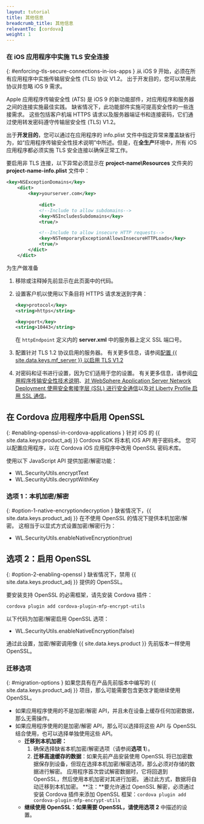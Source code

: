 ```yaml
---
layout: tutorial
title: 其他信息
breadcrumb_title: 其他信息
relevantTo: [cordova]
weight: 1
---
```

<!-- NLS_CHARSET=UTF-8 -->
### 在 iOS 应用程序中实施 TLS 安全连接
{: #enforcing-tls-secure-connections-in-ios-apps }
从 iOS 9 开始，必须在所有应用程序中实施传输层安全性 (TLS) 协议 V1.2。 出于开发目的，您可以禁用此协议并忽略 iOS 9 需求。

Apple 应用程序传输安全性 (ATS) 是 iOS 9 的新功能部件，对应用程序和服务器之间的连接实施最佳实践。 缺省情况下，此功能部件实施可提高安全性的一些连接需求。 这些包括客户机端 HTTPS 请求以及服务器端证书和连接密码，它们通过使用转发密码遵守传输层安全性 (TLS) V1.2。

出于**开发目的**，您可以通过在应用程序的 info.plist 文件中指定异常来覆盖缺省行为，如“应用程序传输安全性技术说明”中所述。但是，在**全生产**环境中，所有 iOS 应用程序都必须实施 TLS 安全连接以确保正常工作。

要启用非 TLS 连接，以下异常必须显示在 **project-name\Resources** 文件夹的 **project-name-info.plist** 文件中：

```xml
<key>NSExceptionDomains</key>
    <dict>
        <key>yourserver.com</key>
    
            <dict>
            <!--Include to allow subdomains-->
            <key>NSIncludesSubdomains</key>
            <true/>

            <!--Include to allow insecure HTTP requests-->
            <key>NSTemporaryExceptionAllowsInsecureHTTPLoads</key>
            <true/>
        </dict>
    </dict>
```

为生产做准备

1. 移除或注释掉先前显示在此页面中的代码。  
2. 设置客户机以使用以下条目将 HTTPS 请求发送到字典：  

   ```xml
   <key>protocol</key>
   <string>https</string>

   <key>port</key>
   <string>10443</string>
   ```
   
   在 `httpEndpoint` 定义内的 **server.xml** 中的服务器上定义 SSL 端口号。
    
3. 配置针对 TLS 1.2 协议启用的服务器。 有关更多信息，请参阅[配置 {{ site.data.keys.mf_server }} 以启用 TLS V1.2](http://www-01.ibm.com/support/docview.wss?uid=swg21965659)
4. 对密码和证书进行设置，因为它们适用于您的设置。 有关更多信息，请参阅[应用程序传输安全性技术说明](https://developer.apple.com/library/prerelease/ios/technotes/App-Transport-Security-Technote/)、[对 WebSphere Application Server Network Deployment 使用安全套接字层 (SSL) 进行安全通信](http://www-01.ibm.com/support/knowledgecenter/SSAW57_8.5.5/com.ibm.websphere.nd.doc/ae/csec_sslsecurecom.html?cp=SSAW57_8.5.5%2F1-8-2-33-4-0&lang=en)以及[对 Liberty Profile 启用 SSL 通信](http://www-01.ibm.com/support/knowledgecenter/SSAW57_8.5.5/com.ibm.websphere.wlp.nd.doc/ae/twlp_sec_ssl.html?cp=SSAW57_8.5.5%2F1-3-11-0-4-1-0)。

## 在 Cordova 应用程序中启用 OpenSSL
{: #enabling-openssl-in-cordova-applications }
针对 iOS 的 {{ site.data.keys.product_adj }} Cordova SDK 将本机 iOS API 用于密码术。 您可以配置应用程序，以在 Cordova iOS 应用程序中改用 OpenSSL 密码术库。

使用以下 JavaScript API 提供加密/解密功能：

* WL.SecurityUtils.encryptText
* WL.SecurityUtils.decryptWithKey

### 选项 1：本机加密/解密
{: #option-1-native-encryptiondecryption }
缺省情况下，{{ site.data.keys.product_adj }} 在不使用 OpenSSL 的情况下提供本机加密/解密。 这相当于以显式方式设置加密/解密行为：

* WL.SecurityUtils.enableNativeEncryption(true)

## 选项 2：启用 OpenSSL
{: #option-2-enabling-openssl }
缺省情况下，禁用 {{ site.data.keys.product_adj }} 提供的 OpenSSL。

要安装支持 OpenSSL 的必需框架，请先安装 Cordova 插件：

```bash
cordova plugin add cordova-plugin-mfp-encrypt-utils
```

以下代码为加密/解密启用 OpenSSL 选项：

* WL.SecurityUtils.enableNativeEncryption(false)

通过此设置，加密/解密调用像 {{ site.data.keys.product }} 先前版本一样使用 OpenSSL。

### 迁移选项
{: #migration-options }
如果您具有在产品先前版本中编写的 {{ site.data.keys.product_adj }} 项目，那么可能需要包含更改才能继续使用 OpenSSL。

* 如果应用程序使用的不是加密/解密 API，并且未在设备上缓存任何加密数据，那么无需操作。
* 如果应用程序使用的是加密/解密 API，那么可以选择将这些 API 与 OpenSSL 结合使用，也可以选择单独使用这些 API。
    - **迁移到本机加密：**
        1. 确保选择缺省本机加密/解密选项（请参阅**选项 1**）。
        2. **迁移高速缓存的数据**：如果先前产品安装使用 OpenSSL 将已加密数据保存到设备，但现在选择本机加密/解密选项，那么必须对存储的数据进行解密。 应用程序首次尝试解密数据时，它将回退到 OpenSSL，然后使用本机加密对其进行加密。 通过此方式，数据将自动迁移到本机加密。
        **注：**要允许通过 OpenSSL 解密，必须通过安装 Cordova 插件来添加 OpenSSL 框架：`cordova plugin add cordova-plugin-mfp-encrypt-utils`
    - **继续使用 OpenSSL：**如果需要 OpenSSL，请使用**选项 2** 中描述的设置。
